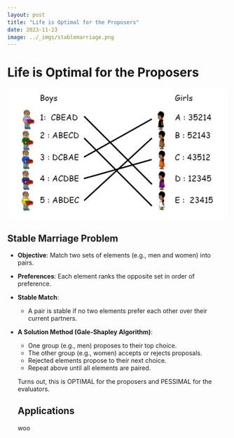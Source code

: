 ```yaml
---
layout: post
title: "Life is Optimal for the Proposers"
date: 2023-11-23
image: ../_imgs/stablemarriage.png
---
```


# Life is Optimal for the Proposers

![Thoughts Image](../_imgs/stablemarriage.png)

## Stable Marriage Problem

- **Objective**: Match two sets of elements (e.g., men and women) into pairs.
- **Preferences**: Each element ranks the opposite set in order of preference.
- **Stable Match**: 
  - A pair is stable if no two elements prefer each other over their current partners.
- **A Solution Method (Gale-Shapley Algorithm)**:
  - One group (e.g., men) proposes to their top choice.
  - The other group (e.g., women) accepts or rejects proposals.
  - Rejected elements propose to their next choice.
  - Repeat above until all elements are paired.

  Turns out, this is OPTIMAL for the proposers and PESSIMAL for the evaluators. 

  ## Applications 

  woo
